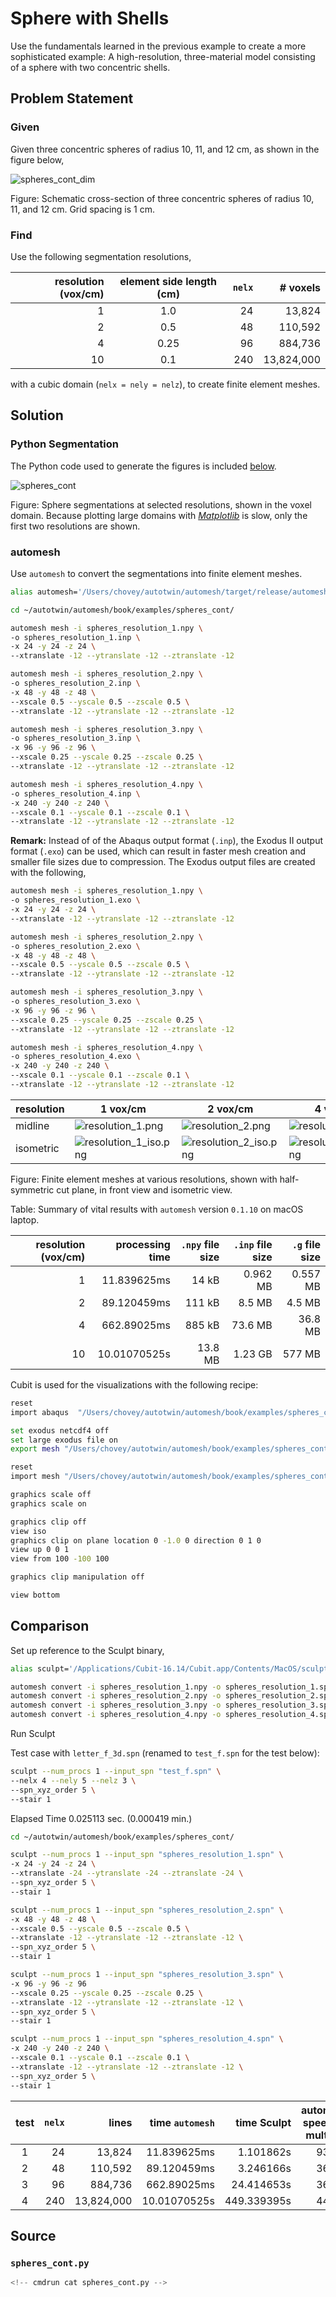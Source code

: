 # Sphere with Shells

Use the fundamentals learned in the previous example to create a more sophisticated example:  A high-resolution, three-material model consisting of a sphere with two concentric shells.

## Problem Statement

### Given

Given three concentric spheres of radius 10, 11, and 12 cm, as shown in the figure below,

![spheres_cont_dim](spheres_cont_dim.png)

Figure: Schematic cross-section of three concentric spheres of radius 10, 11, and 12 cm.  Grid spacing is 1 cm.

### Find

Use the following segmentation resolutions,

resolution (vox/cm) | element side length (cm) | `nelx` | # voxels
---: | :---: | ---: | ---:
1 | 1.0 | 24 | 13,824
2 | 0.5 | 48 | 110,592
4 | 0.25 | 96 | 884,736
10 | 0.1 | 240 | 13,824,000

with a cubic domain (`nelx = nely = nelz`),
to create finite element meshes.

## Solution

### Python Segmentation

The Python code used to generate the figures is included [below](#source).

![spheres_cont](spheres_cont.png)

Figure: Sphere segmentations at selected resolutions, shown in the voxel domain.
Because plotting large domains with [*Matplotlib*](https://matplotlib.org)
is slow, only the first two resolutions are shown.

### automesh

Use `automesh` to convert the segmentations into finite element meshes.

```sh
alias automesh='/Users/chovey/autotwin/automesh/target/release/automesh'
```

```sh
cd ~/autotwin/automesh/book/examples/spheres_cont/
```

```sh
automesh mesh -i spheres_resolution_1.npy \
-o spheres_resolution_1.inp \
-x 24 -y 24 -z 24 \
--xtranslate -12 --ytranslate -12 --ztranslate -12
```

```sh
automesh mesh -i spheres_resolution_2.npy \
-o spheres_resolution_2.inp \
-x 48 -y 48 -z 48 \
--xscale 0.5 --yscale 0.5 --zscale 0.5 \
--xtranslate -12 --ytranslate -12 --ztranslate -12
```

```sh
automesh mesh -i spheres_resolution_3.npy \
-o spheres_resolution_3.inp \
-x 96 -y 96 -z 96 \
--xscale 0.25 --yscale 0.25 --zscale 0.25 \
--xtranslate -12 --ytranslate -12 --ztranslate -12
```

```sh
automesh mesh -i spheres_resolution_4.npy \
-o spheres_resolution_4.inp \
-x 240 -y 240 -z 240 \
--xscale 0.1 --yscale 0.1 --zscale 0.1 \
--xtranslate -12 --ytranslate -12 --ztranslate -12
```

**Remark:** Instead of of the Abaqus output format (`.inp`), the Exodus II output format (`.exo`) can be used, which can result in faster mesh creation and smaller file sizes due to compression. The Exodus output files are created with the following,

```sh
automesh mesh -i spheres_resolution_1.npy \
-o spheres_resolution_1.exo \
-x 24 -y 24 -z 24 \
--xtranslate -12 --ytranslate -12 --ztranslate -12
```

```sh
automesh mesh -i spheres_resolution_2.npy \
-o spheres_resolution_2.exo \
-x 48 -y 48 -z 48 \
--xscale 0.5 --yscale 0.5 --zscale 0.5 \
--xtranslate -12 --ytranslate -12 --ztranslate -12
```

```sh
automesh mesh -i spheres_resolution_3.npy \
-o spheres_resolution_3.exo \
-x 96 -y 96 -z 96 \
--xscale 0.25 --yscale 0.25 --zscale 0.25 \
--xtranslate -12 --ytranslate -12 --ztranslate -12
```

```sh
automesh mesh -i spheres_resolution_4.npy \
-o spheres_resolution_4.exo \
-x 240 -y 240 -z 240 \
--xscale 0.1 --yscale 0.1 --zscale 0.1 \
--xtranslate -12 --ytranslate -12 --ztranslate -12
```

resolution | 1 vox/cm | 2 vox/cm | 4 vox/cm | 10 vox/cm
---------- | -------- | -------- | -------- | ---------
midline   | ![resolution_1.png](resolution_1.png) | ![resolution_2.png](resolution_2.png) | ![resolution_3.png](resolution_3.png) | ![resolution_4.png](resolution_4.png)
isometric  | ![resolution_1_iso.png](resolution_1_iso.png) | ![resolution_2_iso.png](resolution_2_iso.png) | ![resolution_3_iso.png](resolution_3_iso.png) | ![resolution_4_iso.png](resolution_4_iso.png)

Figure: Finite element meshes at various resolutions, shown with half-symmetric cut plane, in front view and isometric view.

Table: Summary of vital results with `automesh` version `0.1.10` on macOS laptop.

resolution (vox/cm) | processing time | `.npy` file size | `.inp` file size | `.g` file size
---: | ---:     | ---:    | ---:  | ---:
1    | 11.839625ms  | 14 kB   | 0.962 MB | 0.557 MB
2    | 89.120459ms  | 111 kB  |   8.5 MB |   4.5 MB
4    | 662.89025ms  | 885 kB  |  73.6 MB |  36.8 MB
10   | 10.01070525s | 13.8 MB |  1.23 GB | 577 MB

Cubit is used for the visualizations with the following recipe:

```sh
reset
import abaqus  "/Users/chovey/autotwin/automesh/book/examples/spheres_cont/spheres_resolution_1.inp"

set exodus netcdf4 off
set large exodus file on
export mesh "/Users/chovey/autotwin/automesh/book/examples/spheres_cont/spheres_resolution_1.g"  overwrite

reset
import mesh "/Users/chovey/autotwin/automesh/book/examples/spheres_cont/spheres_resolution_1.g" lite

graphics scale off
graphics scale on

graphics clip off
view iso
graphics clip on plane location 0 -1.0 0 direction 0 1 0
view up 0 0 1
view from 100 -100 100

graphics clip manipulation off

view bottom
```

## Comparison

Set up reference to the Sculpt binary,

```sh
alias sculpt='/Applications/Cubit-16.14/Cubit.app/Contents/MacOS/sculpt'
```

```sh
automesh convert -i spheres_resolution_1.npy -o spheres_resolution_1.spn
automesh convert -i spheres_resolution_2.npy -o spheres_resolution_2.spn
automesh convert -i spheres_resolution_3.npy -o spheres_resolution_3.spn
automesh convert -i spheres_resolution_4.npy -o spheres_resolution_4.spn
```

Run Sculpt

Test case with `letter_f_3d.spn` (renamed to `test_f.spn` for the test below):

```sh
sculpt --num_procs 1 --input_spn "test_f.spn" \
--nelx 4 --nely 5 --nelz 3 \
--spn_xyz_order 5 \
--stair 1
```

Elapsed Time            0.025113 sec. (0.000419 min.)

```sh
cd ~/autotwin/automesh/book/examples/spheres_cont/
```

```sh
sculpt --num_procs 1 --input_spn "spheres_resolution_1.spn" \
-x 24 -y 24 -z 24 \
--xtranslate -24 --ytranslate -24 --ztranslate -24 \
--spn_xyz_order 5 \
--stair 1
```

```sh
sculpt --num_procs 1 --input_spn "spheres_resolution_2.spn" \
-x 48 -y 48 -z 48 \
--xscale 0.5 --yscale 0.5 --zscale 0.5 \
--xtranslate -12 --ytranslate -12 --ztranslate -12 \
--spn_xyz_order 5 \
--stair 1
```

```sh
sculpt --num_procs 1 --input_spn "spheres_resolution_3.spn" \
-x 96 -y 96 -z 96
--xscale 0.25 --yscale 0.25 --zscale 0.25 \
--xtranslate -12 --ytranslate -12 --ztranslate -12 \
--spn_xyz_order 5 \
--stair 1
```

```sh
sculpt --num_procs 1 --input_spn "spheres_resolution_4.spn" \
-x 240 -y 240 -z 240 \
--xscale 0.1 --yscale 0.1 --zscale 0.1 \
--xtranslate -12 --ytranslate -12 --ztranslate -12 \
--spn_xyz_order 5 \
--stair 1
```

test | `nelx` | lines | time `automesh` | time Sculpt | automesh speed up multiple
:---: | ---: | ---: | ---: | ---: | :---:
1 |  24 |     13,824 | 11.839625ms | 1.101862s | 93x
2 |  48 |    110,592 | 89.120459ms |  3.246166s | 36x
3 |  96 |    884,736 | 662.89025ms | 24.414653s | 36x
4 | 240 | 13,824,000 | 10.01070525s | 449.339395s | 44x

## Source

### `spheres_cont.py`

```python
<!-- cmdrun cat spheres_cont.py -->
```
